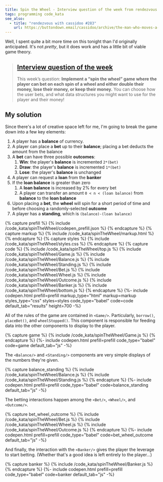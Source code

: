 ```yaml
---
title: Spin the Wheel - Interview question of the week from rendezvous with cassidoo
tags: programming code_kata
see_also:
  - title: "rendezvous with cassidoo #283"
    url: https://buttondown.email/cassidoo/archive/the-man-who-moves-a-mountain-begins-by-carrying/
---
```


Well, I spent quite a bit more time on this tonight than I'd originally anticipated. It's not _pretty_, but it does work and has a little bit of viable game theory.

> ## [Interview question of the week](https://buttondown.email/cassidoo/archive/the-man-who-moves-a-mountain-begins-by-carrying/)
>
> This week’s question:
> **Implement a “spin the wheel” game where the player can bet on each spin of a wheel and either double their money, lose their money, or keep their money.** You can choose how the user bets, and what data structures you might want to use for the player and their money!

## My solution

Since there's a lot of creative space left for me, I'm going to break the game down into a few key elements:

1. A player has a **balance** of currency.
2. A player can place a **bet** up to their **balance**; placing a bet deducts the amount from the balance
3. A **bet** can have three possible **outcomes**:
   1. **Win**: the player's **balance** is incremented `2*(bet)`
   2. **Draw**: the player's **balance** is incremented `1*(bet)`
   3. **Lose**: the player's **balance** is unchanged
4. A player can request a **loan** from the **banker**
5. If the **loan balance** is greater than zero
   1. A **loan balance** is increased by 2% for every bet
   2. A player can transfer an amount `0 < n < (loan balance)` from **balance** to the **loan balance**
6. Upon placing a **bet**, the **wheel** will spin for a short period of time and before choosing a randomly-selected **outcome**
7. A player has a **standing**, which is `(balance)-(loan balance)`

{% capture prefill %}
{% include /code_kata/spinTheWheel/codepen_prefill.json %}
{% endcapture %}
{% capture markup %}
{% include /code_kata/spinTheWheel/markup.html %}
{% endcapture %}
{% capture styles %}
{% include /code_kata/spinTheWheel/styles.css %}
{% endcapture %}
{% capture code %}
{% include /code_kata/spinTheWheel/top.js %}
{% include /code_kata/spinTheWheel/Game.js %}
{% include /code_kata/spinTheWheel/Balance.js %}
{% include /code_kata/spinTheWheel/Standing.js %}
{% include /code_kata/spinTheWheel/Bet.js %}
{% include /code_kata/spinTheWheel/Wheel.js %}
{% include /code_kata/spinTheWheel/Outcome.js %}
{% include /code_kata/spinTheWheel/Banker.js %}
{% include /code_kata/spinTheWheel/bottom.js %}
{% endcapture %}
{%- include codepen.html prefill=prefill markup_type="html" markup=markup styles_type="css" styles=styles code_type="babel" code=code default_tab="results" height=700 -%}

All of the rules of the game are contained in `<Game/>`. Particularly, `borrow()`, `placeBet()`, and `wheelStopped()`. This component is responsible for feeding data into the other components to display to the player.

{% capture game %}
{% include /code_kata/spinTheWheel/Game.js %}
{% endcapture %}
{%- include codepen.html prefill=prefill code_type="babel" code=game default_tab="js" -%}

The `<Balance/>` and `<Standing/>` components are very simple displays of the numbers they're given.

{% capture balance_standing %}
{% include /code_kata/spinTheWheel/Balance.js %}
{% include /code_kata/spinTheWheel/Standing.js %}
{% endcapture %}
{%- include codepen.html prefill=prefill code_type="babel" code=balance_standing default_tab="js" -%}

The betting interactions happen among the `<Bet/>`, `<Wheel/>`, and `<Outcome/>`.

{% capture bet_wheel_outcome %}
{% include /code_kata/spinTheWheel/Bet.js %}
{% include /code_kata/spinTheWheel/Wheel.js %}
{% include /code_kata/spinTheWheel/Outcome.js %}
{% endcapture %}
{%- include codepen.html prefill=prefill code_type="babel" code=bet_wheel_outcome default_tab="js" -%}

And finally, the interaction with the `<Banker/>` gives the player the leverage to start betting. (Whether that's a good idea is left entirely to the player…)

{% capture banker %}
{% include /code_kata/spinTheWheel/Banker.js %}
{% endcapture %}
{%- include codepen.html prefill=prefill code_type="babel" code=banker default_tab="js" -%}
